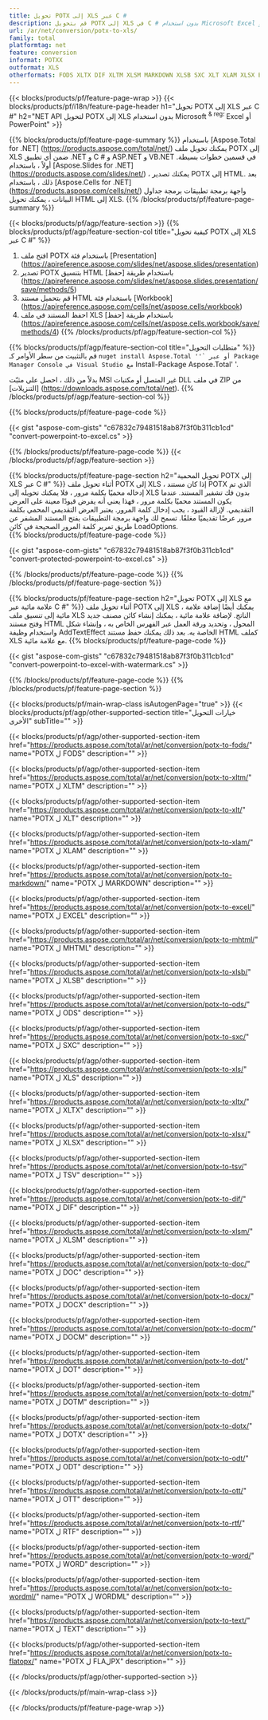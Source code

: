 ```yaml
---
title: تحويل POTX إلى XLS عبر C #
description: قم بتحويل POTX إلى XLS في C # بدون استخدام Microsoft Excel أو Powerpoint
url: /ar/net/conversion/potx-to-xls/
family: total
platformtag: net
feature: conversion
informat: POTXX
outformat: XLS
otherformats: FODS XLTX DIF XLTM XLSM MARKDOWN XLSB SXC XLT XLAM XLSX EXCEL MHTML TSV ODS XLS DOC DOCX DOCM DOT DOTM DOTX ODT OTT RTF WORD WORDML TEXT FLATOPX
---
```

{{< blocks/products/pf/feature-page-wrap >}}
{{< blocks/products/pf/i18n/feature-page-header h1="تحويل POTX إلى XLS عبر C #" h2="NET API لتحويل POTX إلى XLS بدون استخدام Microsoft <sup> & reg؛ </sup> Excel أو PowerPoint" >}}

{{% blocks/products/pf/feature-page-summary %}}
باستخدام [Aspose.Total for .NET] (https://products.aspose.com/total/net/) يمكنك تحويل ملف POTX إلى XLS ضمن أي تطبيق .NET و C # و ASP.NET و VB.NET في قسمين خطوات بسيطة. أولاً ، باستخدام [Aspose.Slides for .NET] (https://products.aspose.com/slides/net/) ، يمكنك تصدير POTX إلى HTML. بعد ذلك ، باستخدام [Aspose.Cells for .NET] (https://products.aspose.com/cells/net/) واجهة برمجة تطبيقات برمجة جداول البيانات ، يمكنك تحويل HTML إلى XLS.
{{% /blocks/products/pf/feature-page-summary  %}}

{{< blocks/products/pf/agp/feature-section >}}
{{% blocks/products/pf/agp/feature-section-col title="كيفية تحويل POTX إلى XLS عبر C #" %}}
1. افتح ملف POTX باستخدام فئة [Presentation] (https://apireference.aspose.com/slides/net/aspose.slides/presentation)
2. تصدير POTX بتنسيق HTML باستخدام طريقة [حفظ] (https://apireference.aspose.com/slides/net/aspose.slides.presentation/save/methods/5)
3. قم بتحميل مستند HTML باستخدام فئة [Workbook] (https://apireference.aspose.com/cells/net/aspose.cells/workbook)
4. احفظ المستند في ملف XLS باستخدام طريقة [حفظ] (https://apireference.aspose.com/cells/net/aspose.cells.workbook/save/methods/4)
{{% /blocks/products/pf/agp/feature-section-col %}}

{{% blocks/products/pf/agp/feature-section-col title="متطلبات التحويل" %}}
قم بالتثبيت من سطر الأوامر كـ `` nuget install Aspose.Total ''` أو عبر Package Manager Console في Visual Studio مع `` Install-Package Aspose.Total' '.

بدلاً من ذلك ، احصل على مثبّت MSI غير المتصل أو مكتبات DLL في ملف ZIP من [التنزيلات] (https://downloads.aspose.com/total/net).
{{% /blocks/products/pf/agp/feature-section-col %}}

{{% blocks/products/pf/feature-page-code %}}

{{< gist "aspose-com-gists" "c67832c79481518ab87f3f0b311cb1cd" "convert-powerpoint-to-excel.cs" >}}

{{% /blocks/products/pf/feature-page-code %}}
{{< /blocks/products/pf/agp/feature-section >}}

{{% blocks/products/pf/feature-page-section  h2="تحويل المحمية POTX إلى XLS عبر C #" %}}
أثناء تحويل ملف POTX إلى XLS ، إذا كان مستند POTX الذي تم إدخاله محميًا بكلمة مرور ، فلا يمكنك تحويله إلى XLS بدون فك تشفير المستند. عندما يكون المستند محميًا بكلمة مرور ، فهذا يعني أنه يفرض قيودًا معينة على العرض التقديمي. لإزالة القيود ، يجب إدخال كلمة المرور. يعتبر العرض التقديمي المحمي بكلمة مرور عرضًا تقديميًا مغلقًا. تسمح لك واجهة برمجة التطبيقات بفتح المستند المشفر عن طريق تمرير كلمة المرور الصحيحة في كائن LoadOptions.  
{{% blocks/products/pf/feature-page-code %}}

{{< gist "aspose-com-gists" "c67832c79481518ab87f3f0b311cb1cd" "convert-protected-powerpoint-to-excel.cs" >}}
{{% /blocks/products/pf/feature-page-code  %}}
{{% /blocks/products/pf/feature-page-section %}}

{{% blocks/products/pf/feature-page-section  h2="تحويل POTX إلى XLS مع علامة مائية عبر C #" %}}
أثناء تحويل ملف POTX إلى XLS ، يمكنك أيضًا إضافة علامة مائية إلى تنسيق ملف XLS الناتج. لإضافة علامة مائية ، يمكنك إنشاء كائن مصنف جديد وفتح مستند HTML المحول ، وتحديد ورقة العمل عبر الفهرس الخاص به ، وإنشاء شكل واستخدام وظيفة AddTextEffect الخاصة به. بعد ذلك يمكنك حفظ مستند HTML كملف XLS مع علامة مائية. 
{{% blocks/products/pf/feature-page-code %}}

{{< gist "aspose-com-gists" "c67832c79481518ab87f3f0b311cb1cd" "convert-powerpoint-to-excel-with-watermark.cs" >}}
{{% /blocks/products/pf/feature-page-code  %}}
{{% /blocks/products/pf/feature-page-section %}}

{{< blocks/products/pf/main-wrap-class isAutogenPage="true" >}}
{{< blocks/products/pf/agp/other-supported-section title="خيارات التحويل الأخرى" subTitle="" >}}

{{< blocks/products/pf/agp/other-supported-section-item href="https://products.aspose.com/total/ar/net/conversion/potx-to-fods/" name="POTX ل FODS" description="" >}}

{{< blocks/products/pf/agp/other-supported-section-item href="https://products.aspose.com/total/ar/net/conversion/potx-to-xltm/" name="POTX ل XLTM" description="" >}}

{{< blocks/products/pf/agp/other-supported-section-item href="https://products.aspose.com/total/ar/net/conversion/potx-to-xlt/" name="POTX ل XLT" description="" >}}

{{< blocks/products/pf/agp/other-supported-section-item href="https://products.aspose.com/total/ar/net/conversion/potx-to-xlam/" name="POTX ل XLAM" description="" >}}

{{< blocks/products/pf/agp/other-supported-section-item href="https://products.aspose.com/total/ar/net/conversion/potx-to-markdown/" name="POTX ل MARKDOWN" description="" >}}

{{< blocks/products/pf/agp/other-supported-section-item href="https://products.aspose.com/total/ar/net/conversion/potx-to-excel/" name="POTX ل EXCEL" description="" >}}

{{< blocks/products/pf/agp/other-supported-section-item href="https://products.aspose.com/total/ar/net/conversion/potx-to-mhtml/" name="POTX ل MHTML" description="" >}}

{{< blocks/products/pf/agp/other-supported-section-item href="https://products.aspose.com/total/ar/net/conversion/potx-to-xlsb/" name="POTX ل XLSB" description="" >}}

{{< blocks/products/pf/agp/other-supported-section-item href="https://products.aspose.com/total/ar/net/conversion/potx-to-ods/" name="POTX ل ODS" description="" >}}

{{< blocks/products/pf/agp/other-supported-section-item href="https://products.aspose.com/total/ar/net/conversion/potx-to-sxc/" name="POTX ل SXC" description="" >}}

{{< blocks/products/pf/agp/other-supported-section-item href="https://products.aspose.com/total/ar/net/conversion/potx-to-xls/" name="POTX ل XLS" description="" >}}

{{< blocks/products/pf/agp/other-supported-section-item href="https://products.aspose.com/total/ar/net/conversion/potx-to-xltx/" name="POTX ل XLTX" description="" >}}

{{< blocks/products/pf/agp/other-supported-section-item href="https://products.aspose.com/total/ar/net/conversion/potx-to-xlsx/" name="POTX ل XLSX" description="" >}}

{{< blocks/products/pf/agp/other-supported-section-item href="https://products.aspose.com/total/ar/net/conversion/potx-to-tsv/" name="POTX ل TSV" description="" >}}

{{< blocks/products/pf/agp/other-supported-section-item href="https://products.aspose.com/total/ar/net/conversion/potx-to-dif/" name="POTX ل DIF" description="" >}}

{{< blocks/products/pf/agp/other-supported-section-item href="https://products.aspose.com/total/ar/net/conversion/potx-to-xlsm/" name="POTX ل XLSM" description="" >}}

{{< blocks/products/pf/agp/other-supported-section-item href="https://products.aspose.com/total/ar/net/conversion/potx-to-doc/" name="POTX ل DOC" description="" >}}

{{< blocks/products/pf/agp/other-supported-section-item href="https://products.aspose.com/total/ar/net/conversion/potx-to-docx/" name="POTX ل DOCX" description="" >}}

{{< blocks/products/pf/agp/other-supported-section-item href="https://products.aspose.com/total/ar/net/conversion/potx-to-docm/" name="POTX ل DOCM" description="" >}}

{{< blocks/products/pf/agp/other-supported-section-item href="https://products.aspose.com/total/ar/net/conversion/potx-to-dot/" name="POTX ل DOT" description="" >}}

{{< blocks/products/pf/agp/other-supported-section-item href="https://products.aspose.com/total/ar/net/conversion/potx-to-dotm/" name="POTX ل DOTM" description="" >}}

{{< blocks/products/pf/agp/other-supported-section-item href="https://products.aspose.com/total/ar/net/conversion/potx-to-dotx/" name="POTX ل DOTX" description="" >}}

{{< blocks/products/pf/agp/other-supported-section-item href="https://products.aspose.com/total/ar/net/conversion/potx-to-odt/" name="POTX ل ODT" description="" >}}

{{< blocks/products/pf/agp/other-supported-section-item href="https://products.aspose.com/total/ar/net/conversion/potx-to-ott/" name="POTX ل OTT" description="" >}}

{{< blocks/products/pf/agp/other-supported-section-item href="https://products.aspose.com/total/ar/net/conversion/potx-to-rtf/" name="POTX ل RTF" description="" >}}

{{< blocks/products/pf/agp/other-supported-section-item href="https://products.aspose.com/total/ar/net/conversion/potx-to-word/" name="POTX ل WORD" description="" >}}

{{< blocks/products/pf/agp/other-supported-section-item href="https://products.aspose.com/total/ar/net/conversion/potx-to-wordml/" name="POTX ل WORDML" description="" >}}

{{< blocks/products/pf/agp/other-supported-section-item href="https://products.aspose.com/total/ar/net/conversion/potx-to-text/" name="POTX ل TEXT" description="" >}}

{{< blocks/products/pf/agp/other-supported-section-item href="https://products.aspose.com/total/ar/net/conversion/potx-to-flatopx/" name="POTX ل FLAلPX" description="" >}}



{{< /blocks/products/pf/agp/other-supported-section >}}

{{< /blocks/products/pf/main-wrap-class >}}

{{< /blocks/products/pf/feature-page-wrap >}}